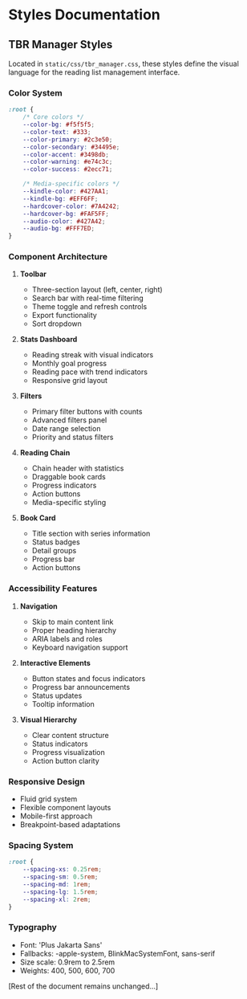 # Styles Documentation

## TBR Manager Styles

Located in `static/css/tbr_manager.css`, these styles define the visual language for the reading list management interface.

### Color System

```css
:root {
    /* Core colors */
    --color-bg: #f5f5f5;
    --color-text: #333;
    --color-primary: #2c3e50;
    --color-secondary: #34495e;
    --color-accent: #3498db;
    --color-warning: #e74c3c;
    --color-success: #2ecc71;

    /* Media-specific colors */
    --kindle-color: #427AA1;
    --kindle-bg: #EFF6FF;
    --hardcover-color: #7A4242;
    --hardcover-bg: #FAF5FF;
    --audio-color: #427A42;
    --audio-bg: #FFF7ED;
}
```

### Component Architecture

1. **Toolbar**
   - Three-section layout (left, center, right)
   - Search bar with real-time filtering
   - Theme toggle and refresh controls
   - Export functionality
   - Sort dropdown

2. **Stats Dashboard**
   - Reading streak with visual indicators
   - Monthly goal progress
   - Reading pace with trend indicators
   - Responsive grid layout

3. **Filters**
   - Primary filter buttons with counts
   - Advanced filters panel
   - Date range selection
   - Priority and status filters

4. **Reading Chain**
   - Chain header with statistics
   - Draggable book cards
   - Progress indicators
   - Action buttons
   - Media-specific styling

5. **Book Card**
   - Title section with series information
   - Status badges
   - Detail groups
   - Progress bar
   - Action buttons

### Accessibility Features

1. **Navigation**
   - Skip to main content link
   - Proper heading hierarchy
   - ARIA labels and roles
   - Keyboard navigation support

2. **Interactive Elements**
   - Button states and focus indicators
   - Progress bar announcements
   - Status updates
   - Tooltip information

3. **Visual Hierarchy**
   - Clear content structure
   - Status indicators
   - Progress visualization
   - Action button clarity

### Responsive Design

- Fluid grid system
- Flexible component layouts
- Mobile-first approach
- Breakpoint-based adaptations

### Spacing System

```css
:root {
    --spacing-xs: 0.25rem;
    --spacing-sm: 0.5rem;
    --spacing-md: 1rem;
    --spacing-lg: 1.5rem;
    --spacing-xl: 2rem;
}
```

### Typography

- Font: 'Plus Jakarta Sans'
- Fallbacks: -apple-system, BlinkMacSystemFont, sans-serif
- Size scale: 0.9rem to 2.5rem
- Weights: 400, 500, 600, 700

[Rest of the document remains unchanged...]
